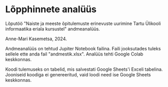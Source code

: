 # Lõpphinnete analüüs
Lõputöö "Naiste ja meeste õpitulemuste erinevuste uurimine Tartu Ülikooli informaatika eriala kursustel" andmeanalüüs.

Anne-Mari Kasemetsa, 2024.

Andmeanalüüs on tehtud Jupiter Notebook failina. Faili jooksutades tuleks sellele ette anda fail "andmestik.xlsx". 
Analüüs tehti Google Colab keskkonnas. 

Koodi tulemuseks on tabelid, mis salvestati Google Sheets'i Exceli tabelina. Jooniseid koodiga ei genereeritud, vaid loodi need ise Google Sheets keskkonnas. 
